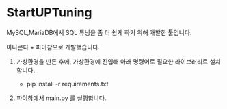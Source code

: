 # StartUPTuning
MySQL,MariaDB에서 SQL 튜닝을 좀 더 쉽게 하기 위해 개발한 툴입니다.

아나콘다 + 파이참으로 개발했습니다.
1. 가상환경을 만든 후에, 가상환경에 진입해 아래 명령어로 필요한 라이브러리르 설치합니다.
   - pip install -r requirements.txt
  
2. 파이참에서 main.py 를 실행합니다.

